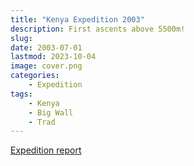 ```yaml
---
title: "Kenya Expedition 2003"
description: First ascents above 5500m!
slug: 
date: 2003-07-01
lastmod: 2023-10-04
image: cover.png
categories:
    - Expedition
tags:
    - Kenya
    - Big Wall
    - Trad
---
```


[Expedition report](/documents/kenya2003.pdf)

